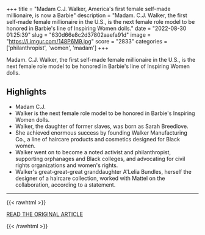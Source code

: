 +++
title = "Madam C.J. Walker, America's first female self-made millionaire, is now a Barbie"
description = "Madam. C.J. Walker, the first self-made female millionaire in the U.S., is the next female role model to be honored in Barbie's line of Inspiring Women dolls."
date = "2022-08-30 01:25:39"
slug = "630d66e8c2d37802aaefa91d"
image = "https://i.imgur.com/148P6M9.jpg"
score = "2833"
categories = ['philanthropist', 'women', 'madam']
+++

Madam. C.J. Walker, the first self-made female millionaire in the U.S., is the next female role model to be honored in Barbie's line of Inspiring Women dolls.

## Highlights

- Madam C.J.
- Walker is the next female role model to be honored in Barbie's Inspiring Women dolls.
- Walker, the daughter of former slaves, was born as Sarah Breedlove.
- She achieved enormous success by founding Walker Manufacturing Co., a line of haircare products and cosmetics designed for Black women.
- Walker went on to become a noted activist and philanthropist, supporting orphanages and Black colleges, and advocating for civil rights organizations and women's rights.
- Walker's great-great-great granddaughter A'Lelia Bundles, herself the designer of a haircare collection, worked with Mattel on the collaboration, according to a statement.

---

{{< rawhtml >}}
  <p class="article-category">
    <a target="_blank" href="https://www.cnn.com/2022/08/29/business/madam-cj-walker-barbie-trnd?utm_source=business_ribbon">READ THE ORIGINAL ARTICLE</a>
  </p>
{{< /rawhtml >}}
